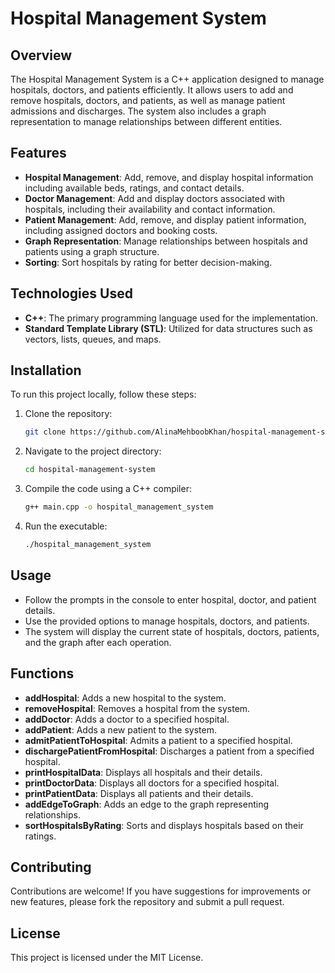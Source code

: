 # Hospital Management System

## Overview
The Hospital Management System is a C++ application designed to manage hospitals, doctors, and patients efficiently. It allows users to add and remove hospitals, doctors, and patients, as well as manage patient admissions and discharges. The system also includes a graph representation to manage relationships between different entities.

## Features
- **Hospital Management**: Add, remove, and display hospital information including available beds, ratings, and contact details.
- **Doctor Management**: Add and display doctors associated with hospitals, including their availability and contact information.
- **Patient Management**: Add, remove, and display patient information, including assigned doctors and booking costs.
- **Graph Representation**: Manage relationships between hospitals and patients using a graph structure.
- **Sorting**: Sort hospitals by rating for better decision-making.

## Technologies Used
- **C++**: The primary programming language used for the implementation.
- **Standard Template Library (STL)**: Utilized for data structures such as vectors, lists, queues, and maps.

## Installation
To run this project locally, follow these steps:

1. Clone the repository:
   ```bash
   git clone https://github.com/AlinaMehboobKhan/hospital-management-system.git
   ```
2. Navigate to the project directory:
   ```bash
   cd hospital-management-system
   ```
3. Compile the code using a C++ compiler:
   ```bash
   g++ main.cpp -o hospital_management_system
   ```
4. Run the executable:
   ```bash
   ./hospital_management_system
   ```

## Usage
- Follow the prompts in the console to enter hospital, doctor, and patient details.
- Use the provided options to manage hospitals, doctors, and patients.
- The system will display the current state of hospitals, doctors, patients, and the graph after each operation.

## Functions
- **addHospital**: Adds a new hospital to the system.
- **removeHospital**: Removes a hospital from the system.
- **addDoctor**: Adds a doctor to a specified hospital.
- **addPatient**: Adds a new patient to the system.
- **admitPatientToHospital**: Admits a patient to a specified hospital.
- **dischargePatientFromHospital**: Discharges a patient from a specified hospital.
- **printHospitalData**: Displays all hospitals and their details.
- **printDoctorData**: Displays all doctors for a specified hospital.
- **printPatientData**: Displays all patients and their details.
- **addEdgeToGraph**: Adds an edge to the graph representing relationships.
- **sortHospitalsByRating**: Sorts and displays hospitals based on their ratings.

## Contributing
Contributions are welcome! If you have suggestions for improvements or new features, please fork the repository and submit a pull request.

## License
This project is licensed under the MIT License.

